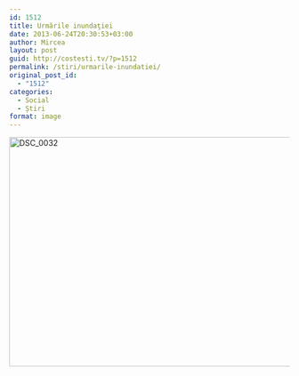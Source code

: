 ```yaml
---
id: 1512
title: Urmările inundaţiei
date: 2013-06-24T20:30:53+03:00
author: Mircea
layout: post
guid: http://costesti.tv/?p=1512
permalink: /stiri/urmarile-inundatiei/
original_post_id:
  - "1512"
categories:
  - Social
  - Știri
format: image
---
```

[<img alt="DSC_0032" class="alignleft size-large wp-image-774" src="http://costestean.files.wordpress.com/2013/06/dsc_0032.jpg?w=1024&#038;h=682" style="height:413px;width:620px;" />](https://www.facebook.com/media/set/?set=a.499151390157725.1073741830.350616745011191&type=3)